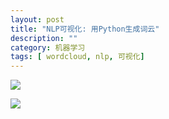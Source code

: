 ```yaml
---
layout: post
title: "NLP可视化: 用Python生成词云"
description: ""
category: 机器学习
tags: [ wordcloud, nlp, 可视化]
---
```

![](http://7xnq5e.com1.z0.glb.clouddn.com/2016-06-26-00-50-34.png)


![](http://7xnq5e.com1.z0.glb.clouddn.com/2016-06-26-00-48-36.png)
